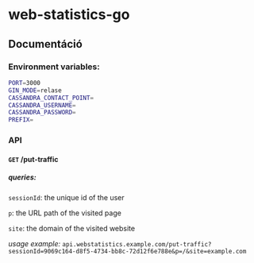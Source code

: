 # web-statistics-go


## Documentáció

### Environment variables:
```bash
PORT=3000
GIN_MODE=relase
CASSANDRA_CONTACT_POINT=
CASSANDRA_USERNAME=
CASSANDRA_PASSWORD=
PREFIX=
```

### API
#### `GET` /put-traffic

##### queries:
`sessionId`: the unique id of the user

`p`: the URL path of the visited page

`site`: the domain of the visited website 

*usage example:*
`api.webstatistics.example.com/put-traffic?sessionId=9069c164-d8f5-4734-bb8c-72d12f6e788e&p=/&site=example.com`
